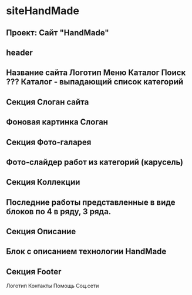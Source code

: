 # siteHandMade
Проект: Сайт "HandMade"
-----------------------------
## header
Название сайта
Логотип
Меню Каталог
Поиск ??? Каталог - выпадающий список категорий
--------------------------
## Секция Слоган сайта
Фоновая картинка
Слоган
----------------------------
## Секция Фото-галарея 
Фото-слайдер работ из категорий (карусель)
----------------------------
## Секция Коллекции 
Последние работы представленные в виде блоков по 4 в ряду, 3 ряда.
------------------------------
## Секция Описание 
Блок с описанием технологии HandMade
---------------------------
## Секция Footer
Логотип
Контакты
Помощь
Соц.сети
